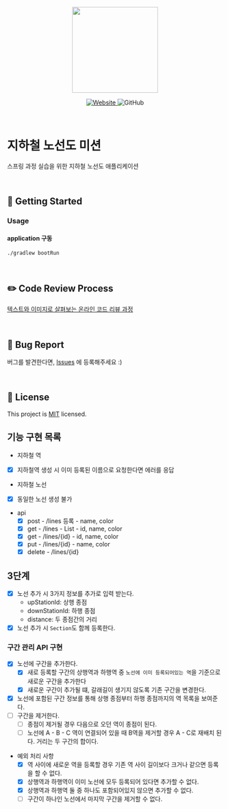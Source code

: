 <p align="center">
    <img width="200px;" src="https://raw.githubusercontent.com/woowacourse/atdd-subway-admin-frontend/master/images/main_logo.png"/>
</p>
<p align="center">
  <a href="https://techcourse.woowahan.com/c/Dr6fhku7" alt="woowacourse subway">
    <img alt="Website" src="https://img.shields.io/website?url=https%3A%2F%2Fedu.nextstep.camp%2Fc%2FR89PYi5H">
  </a>
  <img alt="GitHub" src="https://img.shields.io/github/license/woowacourse/atdd-subway-map">
</p>

<br>

# 지하철 노선도 미션

스프링 과정 실습을 위한 지하철 노선도 애플리케이션

<br>

## 🚀 Getting Started

### Usage

#### application 구동

```
./gradlew bootRun
```

<br>

## ✏️ Code Review Process

[텍스트와 이미지로 살펴보는 온라인 코드 리뷰 과정](https://github.com/next-step/nextstep-docs/tree/master/codereview)

<br>

## 🐞 Bug Report

버그를 발견한다면, [Issues](https://github.com/woowacourse/atdd-subway-map/issues) 에 등록해주세요 :)

<br>

## 📝 License

This project is [MIT](https://github.com/woowacourse/atdd-subway-map/blob/master/LICENSE) licensed.

## 기능 구현 목록

- 지하철 역
- [x] 지하철역 생성 시 이미 등록된 이름으로 요청한다면 에러를 응답

- 지하철 노선
- [x] 동일한 노선 생성 불가
- api
    - [x] post - /lines 등록 - name, color
    - [x] get - /lines - List - id, name, color
    - [x] get - /lines/{id} - id, name, color
    - [x] put - /lines/{id} - name, color
    - [x] delete - /lines/{id}

## 3단계

- [x] 노선 추가 시 3가지 정보를 추가로 입력 받는다.
    - upStationId: 상행 종점
    - downStationId: 하행 종점
    - distance: 두 종점간의 거리
- [x] 노선 추가 시 `Section`도 함께 등록한다.

### 구간 관리 API 구현

- [x] 노선에 구간을 추가한다.
    - [x] 새로 등록할 구간의 상행역과 하행역 중 `노선에 이미 등록되어있는 역`을 기준으로 새로운 구간을 추가한다
    - [x] 새로운 구간이 추가될 떄, 갈래길이 생기지 않도록 기존 구간을 변경한다.
- [x] 노선에 포함된 구간 정보를 통해 상행 종점부터 하행 종점까지의 역 목록을 보여준다.
- [ ] 구간을 제거한다.
    - [ ] 종점이 제거될 경우 다음으로 오던 역이 종점이 된다.
    - [ ] 노선에 A - B - C 역이 연결되어 있을 때 B역을 제거할 경우 A - C로 재배치 된다. 거리는 두 구간의 합이다.

- 예외 처리 사항
    - [x] 역 사이에 새로운 역을 등록할 경우 기존 역 사이 길이보다 크거나 같으면 등록을 할 수 없다.
    - [x] 상행역과 하행역이 이미 노선에 모두 등록되어 있다면 추가할 수 없다.
    - [x] 상행역과 하행역 둘 중 하나도 포함되어있지 않으면 추가할 수 없다.
    - [ ] 구간이 하나인 노선에서 마지막 구간을 제거할 수 없다.
